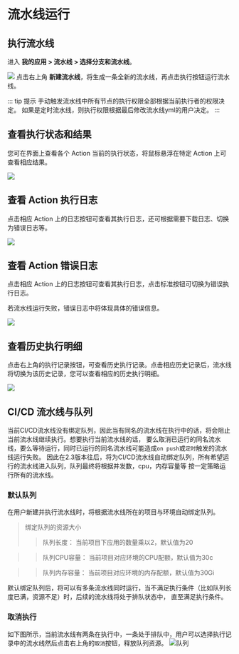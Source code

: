 # 流水线运行

## 执行流水线
进入 **我的应用 > 流水线 > 选择分支和流水线**。

![](http://terminus-paas.oss-cn-hangzhou.aliyuncs.com/paas-doc/2022/02/24/1f297ff6-181e-4a2c-8e4c-326172a71527.png)
点击右上角 **新建流水线**，将生成一条全新的流水线，再点击执行按钮运行流水线。

::: tip 提示
手动触发流水线中所有节点的执行权限全部根据当前执行者的权限决定。
如果是定时流水线，则执行权限根据最后修改流水线yml的用户决定。
:::

## 查看执行状态和结果
您可在界面上查看各个 Action 当前的执行状态，将鼠标悬浮在特定 Action 上可查看相应结果。

![](http://terminus-paas.oss-cn-hangzhou.aliyuncs.com/paas-doc/2022/02/24/cddfb793-5a04-4f03-a434-365f3e26b557.png)

## 查看 Action 执行日志
点击相应 Action 上的日志按钮可查看其执行日志，还可根据需要下载日志、切换为错误日志等。

![](http://terminus-paas.oss-cn-hangzhou.aliyuncs.com/paas-doc/2022/02/24/4d8d24c1-6885-4a94-9594-b0036ca8ac9f.png)


## 查看 Action 错误日志
点击相应 Action 上的日志按钮可查看其执行日志，点击标准按钮可切换为错误执行日志。

若流水线运行失败，错误日志中将体现具体的错误信息。

![](https://terminus-paas.oss-cn-hangzhou.aliyuncs.com/paas-doc/2021/08/23/d8225b03-8f46-4a60-b53b-7078d7ef5de7.png)

## 查看历史执行明细
点击右上角的执行记录按钮，可查看历史执行记录。点击相应历史记录后，流水线将切换为该历史记录，您可以查看相应的历史执行明细。

![](http://terminus-paas.oss-cn-hangzhou.aliyuncs.com/paas-doc/2022/02/24/45480d12-732b-4243-8bdd-4b29cbf8179f.png)

## CI/CD 流水线与队列

当前CI/CD流水线没有绑定队列，因此当有同名的流水线在执行中的话，将会阻止当前流水线继续执行。想要执行当前流水线的话，
要么取消已运行的同名流水线，要么等待运行，同时已运行的同名流水线可能造成`on push`或`定时`触发的流水线运行失败。
因此在2.3版本往后，将为CI/CD流水线自动绑定队列，所有希望运行的流水线进入队列，队列最终将根据并发数，cpu，内存容量等
按一定策略运行所有的流水线。

### 默认队列
在用户新建并执行流水线时，将根据流水线所在的项目与环境自动绑定队列。
> 绑定队列的资源大小
>> 队列长度： 当前项目下应用的数量乘以2，默认值为20

>> 队列CPU容量： 当前项目对应环境的CPU配额，默认值为30c

>> 队列内存容量： 当前项目对应环境的内存配额，默认值为30Gi

默认绑定队列后，将可以有多条流水线同时运行，当不满足执行条件（比如队列长度已满，资源不足）时，后续的流水线将处于排队状态中，
直至满足执行条件。

### 取消执行
如下图所示，当前流水线有两条在执行中，一条处于排队中，用户可以选择执行记录中的流水线然后点击右上角的`取消`按钮，释放队列资源。
![队列](http://terminus-paas.oss-cn-hangzhou.aliyuncs.com/paas-doc/2022/08/17/ed7a6925-1865-48cd-a1c1-30a94fd42b02.png)
